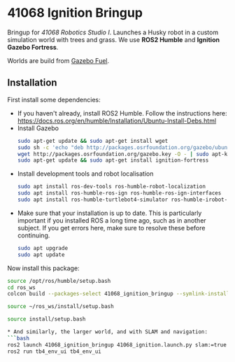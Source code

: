 # 41068 Ignition Bringup

Bringup for *41068 Robotics Studio I*. Launches a Husky robot in a custom simulation world with trees and grass. We use **ROS2 Humble** and **Ignition Gazebo Fortress**.

Worlds are build from [Gazebo Fuel](https://app.gazebosim.org/fuel/models).

## Installation

First install some dependencies:

* If you haven't already, install ROS2 Humble. Follow the instructions here: https://docs.ros.org/en/humble/Installation/Ubuntu-Install-Debs.html
* Install Gazebo
  ```bash
  sudo apt-get update && sudo apt-get install wget
  sudo sh -c 'echo "deb http://packages.osrfoundation.org/gazebo/ubuntu-stable `lsb_release -cs` main" > /etc/apt/sources.list.d/gazebo-stable.list'
  wget http://packages.osrfoundation.org/gazebo.key -O - | sudo apt-key add -
  sudo apt-get update && sudo apt-get install ignition-fortress
  ```
* Install development tools and robot localisation
  ```bash
  sudo apt install ros-dev-tools ros-humble-robot-localization
  sudo apt install ros-humble-ros-ign ros-humble-ros-ign-interfaces
  sudo apt install ros-humble-turtlebot4-simulator ros-humble-irobot-create-nodes
  ```
* Make sure that your installation is up to date. This is particularly important if you installed ROS a long time ago, such as in another subject. If you get errors here, make sure to resolve these before continuing.
  ```bash
  sudo apt upgrade
  sudo apt update
  ```  

Now install this package:

  ```bash
  source /opt/ros/humble/setup.bash
  cd ros_ws
  colcon build --packages-select 41068_ignition_bringup --symlink-install
  
  source ~/ros_ws/install/setup.bash

  source install/setup.bash

* And similarly, the larger world, and with SLAM and navigation:
  ```bash
  ros2 launch 41068_ignition_bringup 41068_ignition.launch.py slam:=true nav2:=true rviz:=true world:=large_demo #map:=/maps/my_map.yaml
  ros2 run tb4_env_ui tb4_env_ui
  ```